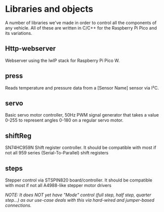 # Libraries and objects

A number of libraries we've made in order to control all the components of any vehicle. All of these are written in C/C++ for the Raspberry Pi Pico and its variations.

## Http-webserver
Webserver using the lwIP stack for Raspberry Pi Pico W.

## press
Reads temperature and pressure data from a [Sensor Name] sensor via I²C.

## servo
Basic servo motor controller, 50Hz PWM signal generator that takes a value 0-255 to represent angles 0-180 on a regular servo motor.

## shiftReg

SN74HC959N Shift register controller. It should be compatible with most if not all 959 series (Serial-To-Parallel) shift registers

## steps

Stepper control via STSPIN820 board/controller. It should be compatible with most if not all A4988-like stepper motor drivers

*NOTE: It does NOT *yet* have "Mode" control (full step, half step, quarter step...) as our use-case deals with this via hard-wired and jumper-based connections.*
